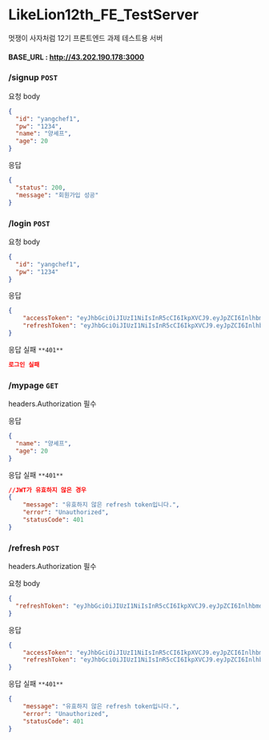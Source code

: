 # LikeLion12th_FE_TestServer
멋쟁이 사자처럼 12기 프론트엔드 과제 테스트용 서버

#### BASE_URL : http://43.202.190.178:3000

### /signup `POST`

요청 body

```json
{
  "id": "yangchef1",
  "pw": "1234",
  "name": "양셰프",
  "age": 20
}
```

응답

```json
{
  "status": 200,
  "message": "회원가입 성공"
}
```

### /login `POST`

요청 body

```json
{
  "id": "yangchef1",
  "pw": "1234"
}
```

응답

```json
{
    "accessToken": "eyJhbGciOiJIUzI1NiIsInR5cCI6IkpXVCJ9.eyJpZCI6InlhbmdjaGVmMyIsIm5hbWUiOiLslpHshbDtlIQzIiwiYWdlIjoyMiwiaWF0IjoxNzE5MjgzOTU1fQ.F0JJg-eGuUu7CJW2QTF36lggjklJrM73HkZvGaZQJwI",
    "refreshToken": "eyJhbGciOiJIUzI1NiIsInR5cCI6IkpXVCJ9.eyJpZCI6InlhbmdjaGVmMyIsImlhdCI6MTcxOTI4Mzk1NX0.Pj_-fSwd-9mIxUg2Vp2_FTddTnphtTq3Dz5--uS11ro"
}
```

응답 실패 `**401**`

```json
로그인 실패
```

### /mypage `GET`

headers.Authorization 필수

응답

```json
{
  "name": "양셰프",
  "age": 20
}
```

응답 실패 `**401**`

```json
//JWT가 유효하지 않은 경우
{
    "message": "유효하지 않은 refresh token입니다.",
    "error": "Unauthorized",
    "statusCode": 401
}
```

### /refresh `POST`

headers.Authorization 필수

요청 body

```json
{
  "refreshToken": "eyJhbGciOiJIUzI1NiIsInR5cCI6IkpXVCJ9.eyJpZCI6InlhbmdjaGVmMyIsImlhdCI6MTcxOTI4Mzk1NX0.Pj_-fSwd-9mIxUg2Vp2_FTddTnphtTq3Dz5--uS11ro"
}
```

응답

```json
{
    "accessToken": "eyJhbGciOiJIUzI1NiIsInR5cCI6IkpXVCJ9.eyJpZCI6InlhbmdjaGVmMyIsIm5hbWUiOiLslpHshbDtlIQzIiwiYWdlIjoyMiwiaWF0IjoxNzE5MjgzOTU1fQ.F0JJg-eGuUu7CJW2QTF36lggjklJrM73HkZvGaZQJwI",
    "refreshToken": "eyJhbGciOiJIUzI1NiIsInR5cCI6IkpXVCJ9.eyJpZCI6InlhbmdjaGVmMyIsImlhdCI6MTcxOTI4Mzk1NX0.Pj_-fSwd-9mIxUg2Vp2_FTddTnphtTq3Dz5--uS11ro"
}
```

응답 실패 `**401**`

```json
{
    "message": "유효하지 않은 refresh token입니다.",
    "error": "Unauthorized",
    "statusCode": 401
}
```
